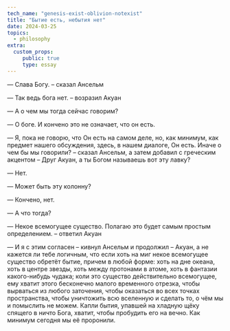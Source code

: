 ```yaml
---
tech_name: "genesis-exist-oblivion-notexist"
title: "Бытие есть, небытия нет"
date: 2024-03-25
topics: 
  - philosophy
extra: 
  custom_props:
     public: true
     type: essay
---
```

— Слава Богу. – сказал Ансельм

— Так ведь бога нет. – возразил Акуан

— А о чем мы тогда сейчас говорим?

— О боге. И кончено это не означает, что он есть.

— Я, пока не говорю, что Он есть на самом деле, но, как минимум, как предмет нашего обсуждения, здесь, в нашем диалоге, Он есть. Иначе о чем бы мы говорили? – сказал Ансельм, а затем добавил с греческим акцентом – Друг Акуан, а ты Богом называешь вот эту лавку?

— Нет.

— Может быть эту колонну? 

— Кончено, нет.

— А что тогда?

— Некое всемогущее существо. Полагаю это будет самым простым определением. – ответил Акуан

— И я с этим согласен – кивнул Ансельм и продолжил – Акуан, а не кажется ли тебе логичным, что если хоть на миг некое всемогущее существо обретёт бытие, причем в любой форме: хоть на дне океана, хоть в центре звезды, хоть между протонами в атоме, хоть в фантазии какого-нибудь чудака; коли это существо действительно всемогущее, ему хватит этого бесконечно малого временного отрезка, чтобы вырваться из любого заточения, чтобы оказаться во всех точках пространства, чтобы уничтожить всю вселенную и сделать то, о чём мы и помыслить не можем. Капли бытия, упавшей на хладную щёку спящего в ничто Бога, хватит, чтобы пробудить его на вечно. Как минимум сегодня мы её проронили.
